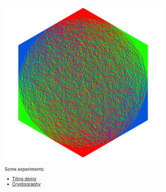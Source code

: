 ![img](/images/img.png)

Some experiments:

* [Tiling demo](https://bakosalih.github.io/page/lozengetiling)
* [Cryptography](https://bakosalih.github.io/page/crypto)